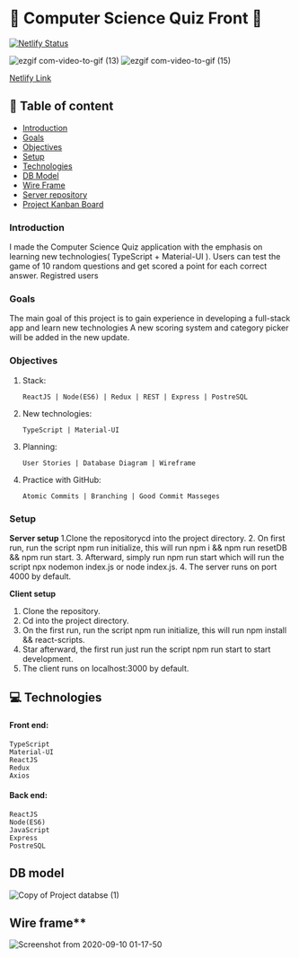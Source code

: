 # :rocket: Computer Science Quiz Front :satellite:

[![Netlify Status](https://api.netlify.com/api/v1/badges/b942ebe7-0e49-47c5-b84c-59aa49768789/deploy-status)](https://app.netlify.com/sites/cool-trivia-quizer/deploys)

 

![ezgif com-video-to-gif (13)](https://user-images.githubusercontent.com/66206483/94065912-0834ab00-fdec-11ea-909d-abc7ba45d04e.gif)
![ezgif com-video-to-gif (15)](https://user-images.githubusercontent.com/66206483/94067843-b6d9eb00-fdee-11ea-8d55-4ddd19dfd931.gif)
   

[Netlify Link](https://cool-trivia-quizer.netlify.app/)

## :pushpin: Table of content

- [Introduction](#Introduction)
- [Goals](#Goals)
- [Objectives](#Objectives)
- [Setup](#Setup)
- [Technologies](#Technologies)
- [DB Model](#DB-model)
- [Wire Frame](#Wire-frame)
- [Server repository](https://github.com/mayallzObject/cool-trivia-back)
- [Project Kanban Board](https://github.com/mayallzObject/cool-trivia-front/projects/1)

### Introduction

   I made the Computer Science Quiz application with the emphasis on learning new technologies( TypeScript + Material-UI ).
   Users can test the game of 10 random questions and get scored a point for each correct answer. Registred users   
   

### Goals

   The main goal of this project is to gain experience in developing a full-stack app and learn new technologies
   A new scoring system and category picker will be added in the new update.

### Objectives

1. Stack:
       
       ReactJS | Node(ES6) | Redux | REST | Express | PostreSQL

2. New technologies:

       TypeScript | Material-UI
3. Planning:
    
       User Stories | Database Diagram | Wireframe

4. Practice with GitHub:
    
       Atomic Commits | Branching | Good Commit Masseges


### Setup

**Server setup**
  1.Clone the repositorycd into the project directory.
  2. On first run, run the script npm run initialize, this will run npm i && npm run resetDB && npm run start.
  3. Afterward, simply run npm run start which will run the script npx nodemon index.js or node index.js.
  4. The server runs on port 4000 by default.

**Client setup**
  1. Clone the repository.
  2. Cd into the project directory.
  3. On the first run, run the script npm run initialize, this will run npm install && react-scripts.
  4. Star afterward, the first run just run the script npm run start to start development.
  5. The client runs on localhost:3000 by default.

## :computer: Technologies

#### Front end:
    TypeScript 
    Material-UI
    ReactJS
    Redux
    Axios
 

#### Back end: 
    ReactJS 
    Node(ES6) 
    JavaScript  
    Express 
    PostreSQL




## DB model

![Copy of Project databse  (1)](https://user-images.githubusercontent.com/66206483/92661749-934a7700-f2fd-11ea-8a86-2d8be33fe21b.png)

## Wire frame\*\*

![Screenshot from 2020-09-10 01-17-50](https://user-images.githubusercontent.com/66206483/92664147-816bd280-f303-11ea-82bb-0b90c98ebaa3.png)
